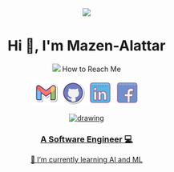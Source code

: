 <div align="center">
<img src="https://i.imgur.com/8MupZHY.gif" width="400px" />
<br>
<h1 align="center">Hi 👋, I'm Mazen-Alattar</h1>
 <!-- how to reach me -->
<p><img src="https://media.giphy.com/media/feQRYLoruyjguhLjK1/giphy.gif" width="40px"> How to Reach Me </p>

<!-- --> 
<p align="center">
        <a href="mailto:mazena7medalattar@gmail.com"><img img src="icons/gmail2.svg" alt="Gmail" title="gmail" width="50px"/></a>
	<a href="https://github.com/Mazen-Alattar"><img src="icons/github.svg" alt="GitHub" title="github" width="50px"/></a>
	<a href="https://www.linkedin.com/in/mazen-alattar-54152b259/"><img src="icons/linkedin.svg" alt="LinkedIn" width="50px" title="linkedin"/></a>
	<a href="https://www.facebook.com/profile.php?id=100087926480258&mibextid=ZbWKwL"><img src="icons/Facebook.svg" alt="Facebook" title="facebook" width="50px"/></a>

<a href="https://www.kaggle.com/mazenalattar"><img src="https://res.cloudinary.com/importdata/image/upload/v1595012924/kaggle_ksaktb.png" alt="drawing" width="75"/>   
</p> 
<h3 align="center">A Software Engineer 💻 </h3>

 🌱 I’m currently learning AI and ML





<!---
Mazen-Alattar/Mazen-Alattar is a ✨ special ✨ repository because its `README.md` (this file) appears on your GitHub profile.
You can click the Preview link to take a look at your changes.
--->
